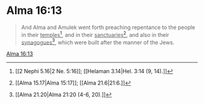 # Alma 16:13

> And Alma and Amulek went forth preaching repentance to the people in their <u>temples</u>[^a], and in their <u>sanctuaries</u>[^b], and also in their <u>synagogues</u>[^c], which were built after the manner of the Jews.

[Alma 16:13](https://www.churchofjesuschrist.org/study/scriptures/bofm/alma/16?lang=eng&id=p13#p13)


[^a]: [[2 Nephi 5.16|2 Ne. 5:16]]; [[Helaman 3.14|Hel. 3:14 (9, 14).]]
[^b]: [[Alma 15.17|Alma 15:17]]; [[Alma 21.6|21:6.]]
[^c]: [[Alma 21.20|Alma 21:20 (4-6, 20).]]
